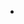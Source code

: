 -   <!--yml

-   category: 未分类

-   date: 2024-05-18 17:23:20

-->

# -   VIX and More: Open Thread: How Has Your Trading Changed?

> 来源：[`vixandmore.blogspot.com/2009/11/open-thread-how-has-your-trading.html#0001-01-01`](http://vixandmore.blogspot.com/2009/11/open-thread-how-has-your-trading.html#0001-01-01)

-   我最近研究投资者[心理](http://vixandmore.blogspot.com/search/label/psychology)和[行为金融学](http://vixandmore.blogspot.com/search/label/behavioral%20finance)问题，假设交易者在过去一两年发生的事件中学到了一些教训，并且改变了他们的交易方式。

-   那么……你的交易方式有哪些变化？你学到了哪些教训？在雷曼兄弟破产之前和现在作为投资者，你有哪些不同？
